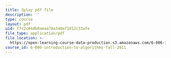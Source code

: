 ```yaml
---
title: 3play pdf file
description: ''
type: course
layout: pdf
uid: f7c2c84db0aeaa78a340ef1812c33afe
file_type: application/pdf
file_location: >-
  https://open-learning-course-data-production.s3.amazonaws.com/6-006-introduction-to-algorithms-fall-2011/f7c2c84db0aeaa78a340ef1812c33afe_ozsuci5pIso.pdf
course_id: 6-006-introduction-to-algorithms-fall-2011
---
```

